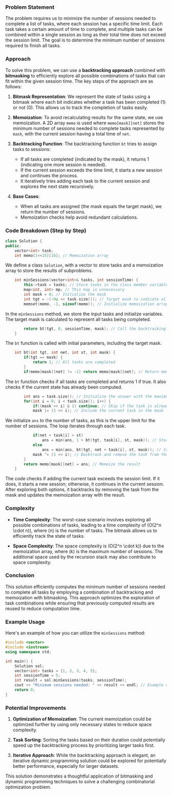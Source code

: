 ### Problem Statement

The problem requires us to minimize the number of sessions needed to complete a list of tasks, where each session has a specific time limit. Each task takes a certain amount of time to complete, and multiple tasks can be combined within a single session as long as their total time does not exceed the session limit. The goal is to determine the minimum number of sessions required to finish all tasks.

### Approach

To solve this problem, we can use a **backtracking approach** combined with **bitmasking** to efficiently explore all possible combinations of tasks that can fit within the given session time. The key steps of the approach are as follows:

1. **Bitmask Representation**: We represent the state of tasks using a bitmask where each bit indicates whether a task has been completed (1) or not (0). This allows us to track the completion of tasks easily.

2. **Memoization**: To avoid recalculating results for the same state, we use memoization. A 2D array `memo` is used where `memo[mask][net]` stores the minimum number of sessions needed to complete tasks represented by `mask`, with the current session having a total time of `net`.

3. **Backtracking Function**: The backtracking function `bt` tries to assign tasks to sessions:
   - If all tasks are completed (indicated by the mask), it returns 1 (indicating one more session is needed).
   - If the current session exceeds the time limit, it starts a new session and continues the process.
   - It iteratively tries adding each task to the current session and explores the next state recursively.

4. **Base Cases**: 
   - When all tasks are assigned (the mask equals the target mask), we return the number of sessions.
   - Memoization checks help avoid redundant calculations.

### Code Breakdown (Step by Step)

```cpp
class Solution {
public:
    vector<int> task;
    int memo[1<<15][16]; // Memoization array
```
We define a class `Solution`, with a vector to store tasks and a memoization array to store the results of subproblems.

```cpp
    int minSessions(vector<int>& tasks, int sessionTime) {
        this->task = tasks; // Store tasks in the class member variable
        map<int, int> mp; // This map is unnecessary
        int mask = 0; // Initialize the mask
        int tgt = ~(~0u << task.size()); // Target mask to indicate all tasks completed
        memset(memo, -1, sizeof(memo)); // Initialize memoization array
```
In the `minSessions` method, we store the input tasks and initialize variables. The target mask is calculated to represent all tasks being completed.

```cpp
        return bt(tgt, 0, sessionTime, mask); // Call the backtracking function
    }
```
The `bt` function is called with initial parameters, including the target mask.

```cpp
    int bt(int tgt, int net, int st, int mask) {
        if(tgt == mask) {
            return 1; // All tasks are completed
        }
        if(memo[mask][net] != -1) return memo[mask][net]; // Return memoized result if available
```
The `bt` function checks if all tasks are completed and returns 1 if true. It also checks if the current state has already been computed.

```cpp
        int ans = task.size(); // Initialize the answer with the maximum possible sessions
        for(int i = 0; i < task.size(); i++) {
            if((mask >> i) & 1) continue; // Skip if the task is already included in the mask
            mask |= (1 << i); // Include the current task in the mask
```
We initialize `ans` to the number of tasks, as this is the upper limit for the number of sessions. The loop iterates through each task.

```cpp
            if(net + task[i] > st)
                ans = min(ans, 1 + bt(tgt, task[i], st, mask)); // Start a new session if the limit is exceeded
            else
                ans = min(ans, bt(tgt, net + task[i], st, mask)); // Continue in the same session
            mask ^= (1 << i); // Backtrack and remove the task from the mask
        }
        return memo[mask][net] = ans; // Memoize the result
    }
```
The code checks if adding the current task exceeds the session limit. If it does, it starts a new session; otherwise, it continues in the current session. After exploring both options, it backtracks by removing the task from the mask and updates the memoization array with the result.

### Complexity

- **Time Complexity**: The worst-case scenario involves exploring all possible combinations of tasks, leading to a time complexity of \(O(2^n \cdot n)\), where \(n\) is the number of tasks. The bitmask allows us to efficiently track the state of tasks.

- **Space Complexity**: The space complexity is \(O(2^n \cdot k)\) due to the memoization array, where \(k\) is the maximum number of sessions. The additional space used by the recursion stack may also contribute to space complexity.

### Conclusion

This solution efficiently computes the minimum number of sessions needed to complete all tasks by employing a combination of backtracking and memoization with bitmasking. This approach optimizes the exploration of task combinations while ensuring that previously computed results are reused to reduce computation time.

### Example Usage

Here's an example of how you can utilize the `minSessions` method:

```cpp
#include <vector>
#include <iostream>
using namespace std;

int main() {
    Solution sol;
    vector<int> tasks = {1, 2, 3, 4, 5};
    int sessionTime = 5;
    int result = sol.minSessions(tasks, sessionTime);
    cout << "Minimum sessions needed: " << result << endl; // Example output
    return 0;
}
```

### Potential Improvements

1. **Optimization of Memoization**: The current memoization could be optimized further by using only necessary states to reduce space complexity.

2. **Task Sorting**: Sorting the tasks based on their duration could potentially speed up the backtracking process by prioritizing larger tasks first.

3. **Iterative Approach**: While the backtracking approach is elegant, an iterative dynamic programming solution could be explored for potentially better performance, especially for larger datasets.

This solution demonstrates a thoughtful application of bitmasking and dynamic programming techniques to solve a challenging combinatorial optimization problem.